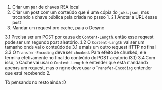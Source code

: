 1. Criar um par de chaves RSA local
2. Criar um post com um conteúdo que é uma cópia do `jwks.json`, mas trocando a chave pública pela criada no passo 1.
2.1 Anotar a URL desse post
3. Mandar um request pro cache, para o Desync

3.1 Precisa ser um POST por causa do `Content-Length`, então esse request pode ser um segundo post aleatório.
3.2 O `Content-Length` vai ser um tamanho onde vai o conteúdo de 3.1 e mais um outro request HTTP no final
3.3 O `Transfer-Encoding` deve ser `chunked`. Para efeito de chunked, ele termina efetivamente no final do conteúdo do POST aleatório (3.1)
3.4 Com isso, o Cache vai usar o `Content-Length` e entender que está mandando apenas um request, mas o nginx deve usar o `Transfer-Encoding` entender que está recebendo 2.

Tô pensando no resto ainda :D 